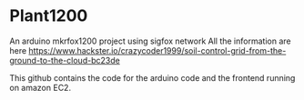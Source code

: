 # Plant1200
An arduino mkrfox1200 project using sigfox network
All the information are here https://www.hackster.io/crazycoder1999/soil-control-grid-from-the-ground-to-the-cloud-bc23de

This github contains the code for the arduino code and the frontend running on amazon EC2.
